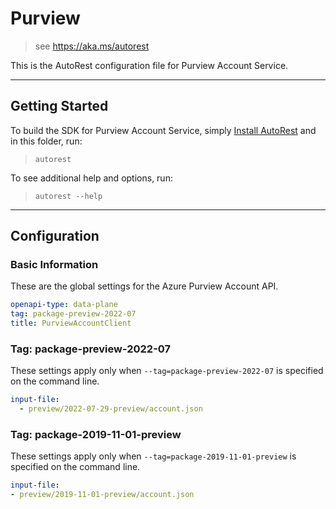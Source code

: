 # Purview

> see https://aka.ms/autorest

This is the AutoRest configuration file for Purview Account Service.

---

## Getting Started

To build the SDK for Purview Account Service, simply [Install AutoRest](https://aka.ms/autorest/install) and in this folder, run:

> `autorest`

To see additional help and options, run:

> `autorest --help`

---

## Configuration

### Basic Information

These are the global settings for the Azure Purview Account API.

``` yaml
openapi-type: data-plane
tag: package-preview-2022-07
title: PurviewAccountClient
```


### Tag: package-preview-2022-07

These settings apply only when `--tag=package-preview-2022-07` is specified on the command line.

```yaml $(tag) == 'package-preview-2022-07'
input-file:
  - preview/2022-07-29-preview/account.json
```
### Tag: package-2019-11-01-preview

These settings apply only when `--tag=package-2019-11-01-preview` is specified on the command line.

``` yaml $(tag) == 'package-2019-11-01-preview'
input-file:
- preview/2019-11-01-preview/account.json
```
